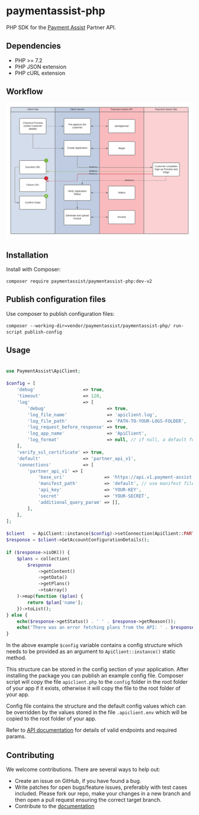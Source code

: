 # paymentassist-php

PHP SDK for the [Payment Assist][1] Partner API.

## Dependencies

* PHP >= 7.2
* PHP JSON extension
* PHP cURL extension

## Workflow

![Payment Assist API Workflow](api-workflow.png?raw=true "API Workflow")

## Installation

Install with Composer:

`composer require paymentassist/paymentassist-php:dev-v2`

## Publish configuration files

Use composer to publish configuration files:

`composer --working-dir=vendor/paymentassist/paymentassist-php/ run-script publish-config`

## Usage

```php

use PaymentAssist\ApiClient;

$config = [
    'debug'                  => true,
    'timeout'                => 120,
    'log'                    => [
        'debug'                       => true,
        'log_file_name'               => 'apiclient.log',
        'log_file_path'               => 'PATH-TO-YOUR-LOGS-FOLDER',
        'log_request_before_response' => true,
        'log_app_name'                => 'ApiClient',
        'log_format'                  => null, // if null, a default format from GuzzleHttp\MessageFormatter class will be used
    ],
    'verify_ssl_certificate' => true,
    'default'                => 'partner_api_v1',
    'connections'            => [
        'partner_api_v1' => [
            'base_uri'               => 'https://api.v1.payment-assist.co.uk',
            'manifest_path'          => 'default', // use manifest files stored within the package
            'api_key'                => 'YOUR-KEY',
            'secret'                 => 'YOUR-SECRET',
            'additional_query_param' => [],
        ],
    ],
];
        
$client   = ApiClient::instance($config)->setConnection(ApiClient::PARTNER_API_V1);
$response = $client->GetAccountConfigurationDetails();

if ($response->isOK()) {
    $plans = collection(
        $response
            ->getContent()
            ->getData()
            ->getPlans()
            ->toArray()
    )->map(function ($plan) {
        return $plan['name'];
    })->toList();
} else {
    echo($response->getStatus() . ' ' . $response->getReason());
    echo('There was an error fetching plans from the API: ' . $response->getContents()->getMessage());
}
```
In the above example `$config` variable contains a config structure which needs to be provided as an argument to `ApiClient::instance()` static method.

This structure can be stored in the config section of your application. After installing the package you can publish an example config file. Composer script will copy the file `apiclient.php` to the `config` folder in the root folder of your app if it exists, otherwise it will copy the file to the root folder of your app.

Config file contains the structure and the default config values which can be overridden by the values stored in the file `.apiclient.env` which will be copied to the root folder of your app.

Refer to [API documentation][2] for details of valid endpoints and required params.

## Contributing

We welcome contributions. There are several ways to help out:

* Create an issue on GitHub, if you have found a bug.
* Write patches for open bugs/feature issues, preferably with test cases included. Please fork our repo, make your changes in a new branch and then open a pull request ensuring the correct target branch.
* Contribute to the [documentation][2]

[1]: https://www.payment-assist.co.uk
[2]: https://api-docs.payment-assist.co.uk
